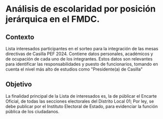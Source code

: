 # Análisis de escolaridad por posición jerárquica en el FMDC.

## Contexto
Lista interesados participantes en el sorteo para la integración de las mesas directivas de Casilla PEF 2024. Contiene datos personales, académicos y de ocupación de cada uno de los integrantes.
Estos datos son relevantes para identificar las responsabilidades y puesto de funcionarios, tomando en cuenta el nivel más alto de estudios como "Presidente(a) de Casilla"

## Objetivo
La finalidad principal de la Lista de interesados es, la de públicar el Encarte Oficial, de todas las secciones electorales del Distrito Local 01; Por ley, se debe publicar por el Instituto Electoral de Estado, para evidenciar la función pública de los ciudadanos.
